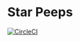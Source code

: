 # Star Peeps

[![CircleCI](https://circleci.com/gh/Tazworks/people.svg?style=svg&circle-token=16625ea83029f5189254831f76a6996c222f3c36)](https://circleci.com/gh/Tazworks/people)
